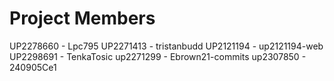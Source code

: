 # Project Members
UP2278660 - Lpc795
UP2271413 - tristanbudd
UP2121194 - up2121194-web
UP2298691 - TenkaTosic
up2271299 - Ebrown21-commits
up2307850 - 240905Ce1